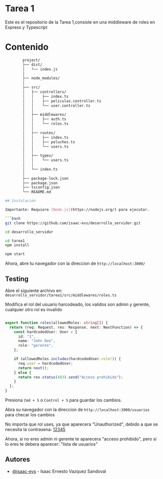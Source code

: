 
# Tarea 1

Este es el repositorio de la Tarea 1,consiste en una middleware de roles en Express y Typescript


# Contenido 

```bash        
        project/
        ├── dist/
        │   └── index.js
        │
        ├── node_modules/
        │
        ├── src/
        │   ├── controllers/
        │   │    ├── index.ts
        │   │    ├── peliculas.controller.ts
        │   │    └── user.controller.ts
        │   │
        │   ├── middlewares/
        │   │    ├── auth.ts
        │   │    └── roles.ts
        │   │
        │   ├── routes/
        │   │    ├── index.ts
        │   │    ├── peluches.ts
        │   │    └── users.ts
        │   │
        │   ├── types/
        │   │    └── users.ts
        │   │
        │   └── index.ts
        │
        ├── package-lock.json
        ├── package.json
        ├── tsconfig.json
        └── README.md

## Instalación

Importante: Requiere [Node.js](https://nodejs.org/) para ejecutar.

```bash
git clone https://github.com/isaac-evs/desarrollo_servidor.git
```

```bash
cd desarrollo_servidor
```

```bash
cd tarea1
npm install
```

```bash
npm start
```

Ahora, abre tu navegador con la direccion de `http://localhost:3000/`


## Testing


Abre el siguiente archivo en: `desarrollo_servidor/tarea1/src/middlewares/roles.ts`

Modifica el rol del usuario harcodeado, los validos son admin y gerente, cualquier otro rol es invalido 

```typescript

export function roles(allowedRoles: string[]) {
  return (req: Request, res: Response, next: NextFunction) => {
    const hardcodedUser: User = {
      id: "1",
      name: "John Doe",
      role: "gerente",
    };

    if (allowedRoles.includes(hardcodedUser.role!)) {
      req.user = hardcodedUser;
      return next();
    } else {
      return res.status(403).send("Acceso prohibido");
    }
  };
}

```


Presiona `Cmd + S` o `Control + S` para guardar los cambios.


Abra su navegador con la direccion de `http://localhost:3000/usuarios` para checar los cambios


No importa que rol uses, ya que aparecera "Unauthorized", debido a que se necesita la contrasena: [12345
](http://localhost:3000/usuarios?key=12345)


Ahora, si no eres admin ni gerente te aparecera "acceso prohibido", pero si lo eres te debera aparecer: "lista de usuarios"
## Autores

- [@isaac-evs](https://www.github.com/isaac-evs) - Isaac Ernesto Vazquez Sandoval
